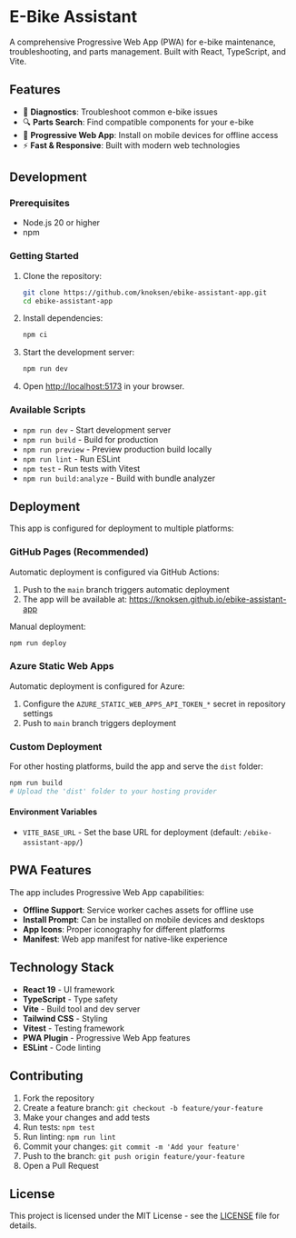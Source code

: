 # E-Bike Assistant

A comprehensive Progressive Web App (PWA) for e-bike maintenance, troubleshooting, and parts management. Built with React, TypeScript, and Vite.

## Features

- 🔧 **Diagnostics**: Troubleshoot common e-bike issues
- 🔍 **Parts Search**: Find compatible components for your e-bike
- 📱 **Progressive Web App**: Install on mobile devices for offline access
- ⚡ **Fast & Responsive**: Built with modern web technologies

## Development

### Prerequisites

- Node.js 20 or higher
- npm

### Getting Started

1. Clone the repository:
   ```bash
   git clone https://github.com/knoksen/ebike-assistant-app.git
   cd ebike-assistant-app
   ```

2. Install dependencies:
   ```bash
   npm ci
   ```

3. Start the development server:
   ```bash
   npm run dev
   ```

4. Open [http://localhost:5173](http://localhost:5173) in your browser.

### Available Scripts

- `npm run dev` - Start development server
- `npm run build` - Build for production
- `npm run preview` - Preview production build locally
- `npm run lint` - Run ESLint
- `npm test` - Run tests with Vitest
- `npm run build:analyze` - Build with bundle analyzer

## Deployment

This app is configured for deployment to multiple platforms:

### GitHub Pages (Recommended)

Automatic deployment is configured via GitHub Actions:

1. Push to the `main` branch triggers automatic deployment
2. The app will be available at: https://knoksen.github.io/ebike-assistant-app

Manual deployment:
```bash
npm run deploy
```

### Azure Static Web Apps

Automatic deployment is configured for Azure:

1. Configure the `AZURE_STATIC_WEB_APPS_API_TOKEN_*` secret in repository settings
2. Push to `main` branch triggers deployment

### Custom Deployment

For other hosting platforms, build the app and serve the `dist` folder:

```bash
npm run build
# Upload the 'dist' folder to your hosting provider
```

#### Environment Variables

- `VITE_BASE_URL` - Set the base URL for deployment (default: `/ebike-assistant-app/`)

## PWA Features

The app includes Progressive Web App capabilities:

- **Offline Support**: Service worker caches assets for offline use
- **Install Prompt**: Can be installed on mobile devices and desktops
- **App Icons**: Proper iconography for different platforms
- **Manifest**: Web app manifest for native-like experience

## Technology Stack

- **React 19** - UI framework
- **TypeScript** - Type safety
- **Vite** - Build tool and dev server
- **Tailwind CSS** - Styling
- **Vitest** - Testing framework
- **PWA Plugin** - Progressive Web App features
- **ESLint** - Code linting

## Contributing

1. Fork the repository
2. Create a feature branch: `git checkout -b feature/your-feature`
3. Make your changes and add tests
4. Run tests: `npm test`
5. Run linting: `npm run lint`
6. Commit your changes: `git commit -m 'Add your feature'`
7. Push to the branch: `git push origin feature/your-feature`
8. Open a Pull Request

## License

This project is licensed under the MIT License - see the [LICENSE](LICENSE) file for details.
